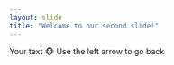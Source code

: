 ```yaml
---
layout: slide
title: "Welcome to our second slide!"
---
```

Your text :monkey_face:
Use the left arrow to go back
